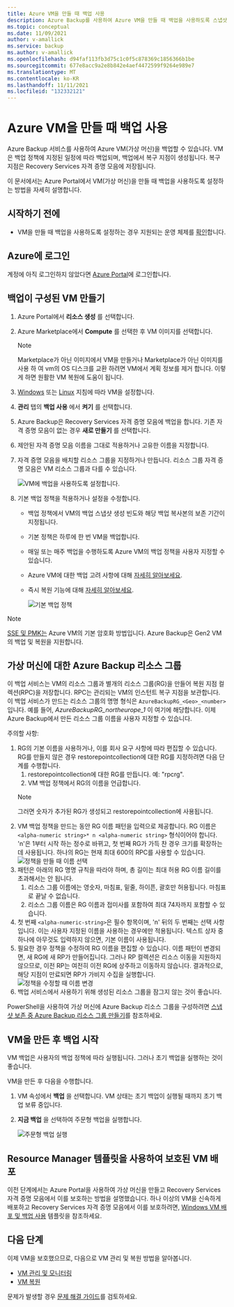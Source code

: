 ```yaml
---
title: Azure VM을 만들 때 백업 사용
description: Azure Backup를 사용하여 Azure VM을 만들 때 백업을 사용하도록 스냅샷 방법을 설명합니다.
ms.topic: conceptual
ms.date: 11/09/2021
author: v-amallick
ms.service: backup
ms.author: v-amallick
ms.openlocfilehash: d94faf113fb3d75c1c0f5c878369c1856366b1be
ms.sourcegitcommit: 677e8acc9a2e8b842e4aef4472599f9264e989e7
ms.translationtype: MT
ms.contentlocale: ko-KR
ms.lasthandoff: 11/11/2021
ms.locfileid: "132332121"
---
```

# <a name="enable-backup-when-you-create-an-azure-vm"></a>Azure VM을 만들 때 백업 사용

Azure Backup 서비스를 사용하여 Azure VM(가상 머신)을 백업할 수 있습니다. VM은 백업 정책에 지정된 일정에 따라 백업되며, 백업에서 복구 지점이 생성됩니다. 복구 지점은 Recovery Services 자격 증명 모음에 저장됩니다.

이 문서에서는 Azure Portal에서 VM(가상 머신)을 만들 때 백업을 사용하도록 설정하는 방법을 자세히 설명합니다.  

## <a name="before-you-start"></a>시작하기 전에

- VM을 만들 때 백업을 사용하도록 설정하는 경우 지원되는 운영 체제를 [확인](backup-support-matrix-iaas.md#supported-backup-actions)합니다.

## <a name="sign-in-to-azure"></a>Azure에 로그인

계정에 아직 로그인하지 않았다면 [Azure Portal](https://portal.azure.com)에 로그인합니다.

## <a name="create-a-vm-with-backup-configured"></a>백업이 구성된 VM 만들기

1. Azure Portal에서 **리소스 생성** 를 선택합니다.

2. Azure Marketplace에서 **Compute** 를 선택한 후 VM 이미지를 선택합니다.

   >[!Note]
   >Marketplace가 아닌 이미지에서 VM을 만들거나 Marketplace가 아닌 이미지를 사용 하 여 vm의 OS 디스크를 교환 하려면 VM에서 계획 정보를 제거 합니다. 이렇게 하면 원활한 VM 복원에 도움이 됩니다.

3. [Windows](../virtual-machines/windows/quick-create-portal.md) 또는 [Linux](../virtual-machines/linux/quick-create-portal.md) 지침에 따라 VM을 설정합니다.

4. **관리** 탭의 **백업 사용** 에서 **켜기** 를 선택합니다.
5. Azure Backup은 Recovery Services 자격 증명 모음에 백업을 합니다. 기존 자격 증명 모음이 없는 경우 **새로 만들기** 를 선택합니다.
6. 제안된 자격 증명 모음 이름을 그대로 적용하거나 고유한 이름을 지정합니다.
7. 자격 증명 모음을 배치할 리소스 그룹을 지정하거나 만듭니다. 리소스 그룹 자격 증명 모음은 VM 리소스 그룹과 다를 수 있습니다.

    ![VM에 백업을 사용하도록 설정합니다.](./media/backup-during-vm-creation/enable-backup.png)

8. 기본 백업 정책을 적용하거나 설정을 수정합니다.
    - 백업 정책에서 VM의 백업 스냅샷 생성 빈도와 해당 백업 복사본의 보존 기간이 지정됩니다.
    - 기본 정책은 하루에 한 번 VM을 백업합니다.
    - 매일 또는 매주 백업을 수행하도록 Azure VM의 백업 정책을 사용자 지정할 수 있습니다.
    - Azure VM에 대한 백업 고려 사항에 대해 [자세히 알아보세요](backup-azure-vms-introduction.md#backup-and-restore-considerations).
    - 즉시 복원 기능에 대해 [자세히 알아보세요](backup-instant-restore-capability.md).

      ![기본 백업 정책](./media/backup-during-vm-creation/daily-policy.png)

>[!NOTE]
> [SSE 및 PMK는](backup-encryption.md) Azure VM의 기본 암호화 방법입니다. Azure Backup은 Gen2 VM의 백업 및 복원을 지원합니다.

## <a name="azure-backup-resource-group-for-virtual-machines"></a>가상 머신에 대한 Azure Backup 리소스 그룹

이 백업 서비스는 VM의 리소스 그룹과 별개의 리소스 그룹(RG)을 만들어 복원 지점 컬렉션(RPC)을 저장합니다. RPC는 관리되는 VM의 인스턴트 복구 지점을 보관합니다. 이 백업 서비스가 만드는 리소스 그룹의 명명 형식은 `AzureBackupRG_<Geo>_<number>`입니다. 예를 들어, *AzureBackupRG_northeurope_1* 이 여기에 해당합니다. 이제 Azure Backup에서 만든 리소스 그룹 이름을 사용자 지정할 수 있습니다.

주의할 사항:

1. RG의 기본 이름을 사용하거나, 이를 회사 요구 사항에 따라 편집할 수 있습니다.<br>RG를 만들지 않은 경우 restorepointcollection에 대한 RG를 지정하려면 다음 단계를 수행합니다.
   1. restorepointcollection에 대한 RG를 만듭니다. 예: "rpcrg".
   1. VM 백업 정책에서 RG의 이름을 언급합니다.
   >[!NOTE]
   >그러면 숫자가 추가된 RG가 생성되고 restorepointcollection에 사용됩니다.
1. VM 백업 정책을 만드는 동안 RG 이름 패턴을 입력으로 제공합니다. RG 이름은 `<alpha-numeric string>* n <alpha-numeric string>` 형식이어야 합니다. 'n'은 1부터 시작 하는 정수로 바뀌고, 첫 번째 RG가 가득 찬 경우 크기를 확장하는 데 사용됩니다. 하나의 RG는 현재 최대 600의 RPC를 사용할 수 있습니다.
              ![정책을 만들 때 이름 선택](./media/backup-during-vm-creation/create-policy.png)
1. 패턴은 아래의 RG 명명 규칙을 따라야 하며, 총 길이는 최대 허용 RG 이름 길이를 초과해서는 안 됩니다.
    1. 리소스 그룹 이름에는 영숫자, 마침표, 밑줄, 하이픈, 괄호만 허용됩니다. 마침표로 끝날 수 없습니다.
    2. 리소스 그룹 이름은 RG 이름과 접미사를 포함하여 최대 74자까지 포함할 수 있습니다.
1. 첫 번째 `<alpha-numeric-string>`은 필수 항목이며, 'n' 뒤의 두 번째는 선택 사항입니다. 이는 사용자 지정된 이름을 사용하는 경우에만 적용됩니다. 텍스트 상자 중 하나에 아무것도 입력하지 않으면, 기본 이름이 사용됩니다.
1. 필요한 경우 정책을 수정하여 RG 이름을 편집할 수 있습니다. 이름 패턴이 변경되면, 새 RG에 새 RP가 만들어집니다. 그러나 RP 컬렉션은 리소스 이동을 지원하지 않으므로, 이전 RP는 여전히 이전 RG에 상주하고 이동하지 않습니다. 결과적으로, 해당 지점이 만료되면 RP가 가비지 수집을 실행합니다.
![정책을 수정할 때 이름 변경](./media/backup-during-vm-creation/modify-policy.png)
1. 백업 서비스에서 사용하기 위해 생성된 리소스 그룹을 잠그지 않는 것이 좋습니다.

PowerShell을 사용하여 가상 머신에 Azure Backup 리소스 그룹을 구성하려면 [스냅샷 보존 중 Azure Backup 리소스 그룹 만들기](backup-azure-vms-automation.md#creating-azure-backup-resource-group-during-snapshot-retention)를 참조하세요.

## <a name="start-a-backup-after-creating-the-vm"></a>VM을 만든 후 백업 시작

VM 백업은 사용자의 백업 정책에 따라 실행됩니다. 그러나 초기 백업을 실행하는 것이 좋습니다.

VM을 만든 후 다음을 수행합니다.

1. VM 속성에서 **백업** 을 선택합니다. VM 상태는 초기 백업이 실행될 때까지 초기 백업 보류 중입니다.
2. **지금 백업** 을 선택하여 주문형 백업을 실행합니다.

    ![주문형 백업 실행](./media/backup-during-vm-creation/run-backup.png)

## <a name="use-a-resource-manager-template-to-deploy-a-protected-vm"></a>Resource Manager 템플릿을 사용하여 보호된 VM 배포

이전 단계에서는 Azure Portal을 사용하여 가상 머신을 만들고 Recovery Services 자격 증명 모음에서 이를 보호하는 방법을 설명했습니다. 하나 이상의 VM을 신속하게 배포하고 Recovery Services 자격 증명 모음에서 이를 보호하려면, [Windows VM 배포 및 백업 사용](https://azure.microsoft.com/resources/templates/recovery-services-create-vm-and-configure-backup/) 템플릿을 참조하세요.

## <a name="next-steps"></a>다음 단계

이제 VM을 보호했으므로, 다음으로 VM 관리 및 복원 방법을 알아봅니다.

- [VM 관리 및 모니터링](backup-azure-manage-vms.md)
- [VM 복원](backup-azure-arm-restore-vms.md)

문제가 발생할 경우 [문제 해결 가이드](backup-azure-vms-troubleshoot.md)를 검토하세요.
